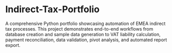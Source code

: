 # Indirect-Tax-Portfolio
A comprehensive Python portfolio showcasing automation of EMEA indirect tax processes. This project demonstrates end-to-end workflows from database creation and sample data generation to VAT liability calculation, payment reconciliation, data validation, pivot analysis, and automated report export.
